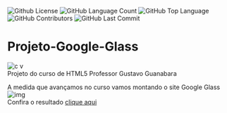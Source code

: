 <img alt="Github License" src="https://img.shields.io/github/license/Riquecelo/Projeto-Google-Glass" />  <img alt="GitHub Language Count" src="https://img.shields.io/github/languages/count/Riquecelo/Projeto-Google-Glass" /> <img alt="GitHub Top Language" src="https://img.shields.io/github/languages/top/Riquecelo/Projeto-Google-Glass" /> <img alt="" src="https://img.shields.io/github/repo-size/Riquecelo/Projeto-Google-Glass" /> <img alt="GitHub Contributors" src="https://img.shields.io/github/contributors/Riquecelo/Projeto-Google-Glass" /> <img alt="GitHub Last Commit" src="https://img.shields.io/github/last-commit/Riquecelo/Projeto-Google-Glass" />
# Projeto-Google-Glass

![c v](https://github.com/Riquecelo/Projeto-Google-Glass/blob/master/curso-em-video-cor.png)<br>
Projeto do curso de HTML5 Professor Gustavo Guanabara

A medida que avançamos no curso vamos montando o site Google Glass
![img](https://github.com/Riquecelo/Projeto-Google-Glass/blob/master/Capturar.PNG)<br>
Confira o resultado [clique aqui](https://riquecelo.github.io/Projeto-Google-Glass/index.html)
